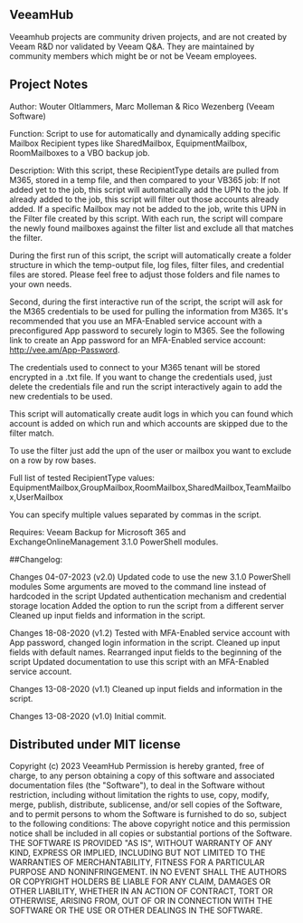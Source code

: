 ## VeeamHub

Veeamhub projects are community driven projects, and are not created by Veeam R&D nor validated by Veeam Q&A. They are maintained by community members which might be or not be Veeam employees.

## Project Notes
Author: Wouter Oltlammers, Marc Molleman & Rico Wezenberg (Veeam Software)

Function: Script to use for automatically and dynamically adding specific Mailbox Recipient types like SharedMailbox, EquipmentMailbox, RoomMailboxes to a VBO backup job. 

Description: With this script, these RecipientType details are pulled from M365, stored in a temp file, and then compared to your VB365 job:
If not added yet to the job, this script will automatically add the UPN to the job.
If already added to the job, this script will filter out those accounts already added.
If a specific Mailbox may not be added to the job, write this UPN in the Filter file created by this script. With each run, the script will compare the newly found mailboxes against the filter list and exclude all that matches the filter.

During the first run of this script, the script will automatically create a folder structure in which the temp-output file, log files, filter files, and credential files are stored. Please feel free to adjust those folders and file names to your own needs.

Second, during the first interactive run of the script, the script will ask for the M365 credentials to be used for pulling the information from M365. It's recommended that you use an MFA-Enabled service account with a preconfigured App password to securely login to M365. See the following link to create an App password for an MFA-Enabled service account: http://vee.am/App-Password.
 
The credentials used to connect to your M365 tenant will be stored encrypted in a <user>.txt file. If you want to change the credentials used, just delete the credentials file and run the script interactively again to add the new credentials to be used.

This script will automatically create audit logs in which you can found which account is added on which run and which accounts are skipped due to the filter match. 

To use the filter just add the upn of the user or mailbox you want to exclude on a row by row bases.

Full list of tested RecipientType values:
EquipmentMailbox,GroupMailbox,RoomMailbox,SharedMailbox,TeamMailbox,UserMailbox

You can specify multiple values separated by commas in the script.

Requires: Veeam Backup for Microsoft 365 and ExchangeOnlineManagement 3.1.0 PowerShell modules.

##Changelog:

Changes 04-07-2023 (v2.0)
Updated code to use the new 3.1.0 PowerShell modules
Some arguments are moved to the command line instead of hardcoded in the script
Updated authentication mechanism and credential storage location
Added the option to run the script from a different server
Cleaned up input fields and information in the script.

Changes 18-08-2020 (v1.2)
Tested with MFA-Enabled service account with App password, changed login information in the script.
Cleaned up input fields with default names.
Rearranged input fields to the beginning of the script
Updated documentation to use this script with an MFA-Enabled service account.

Changes 13-08-2020 (v1.1)
Cleaned up input fields and information in the script.

Changes 13-08-2020 (v1.0)
Initial commit.

## Distributed under MIT license
Copyright (c) 2023 VeeamHub
Permission is hereby granted, free of charge, to any person obtaining a copy of this software and associated documentation files (the "Software"), to deal in the Software without restriction, including without limitation the rights to use, copy, modify, merge, publish, distribute, sublicense, and/or sell copies of the Software, and to permit persons to whom the Software is furnished to do so, subject to the following conditions:
The above copyright notice and this permission notice shall be included in all copies or substantial portions of the Software.
THE SOFTWARE IS PROVIDED "AS IS", WITHOUT WARRANTY OF ANY KIND, EXPRESS OR IMPLIED, INCLUDING BUT NOT LIMITED TO THE WARRANTIES OF MERCHANTABILITY, FITNESS FOR A PARTICULAR PURPOSE AND NONINFRINGEMENT. IN NO EVENT SHALL THE AUTHORS OR COPYRIGHT HOLDERS BE LIABLE FOR ANY CLAIM, DAMAGES OR OTHER LIABILITY, WHETHER IN AN ACTION OF CONTRACT, TORT OR OTHERWISE, ARISING FROM, OUT OF OR IN CONNECTION WITH THE SOFTWARE OR THE USE OR OTHER DEALINGS IN THE SOFTWARE.
